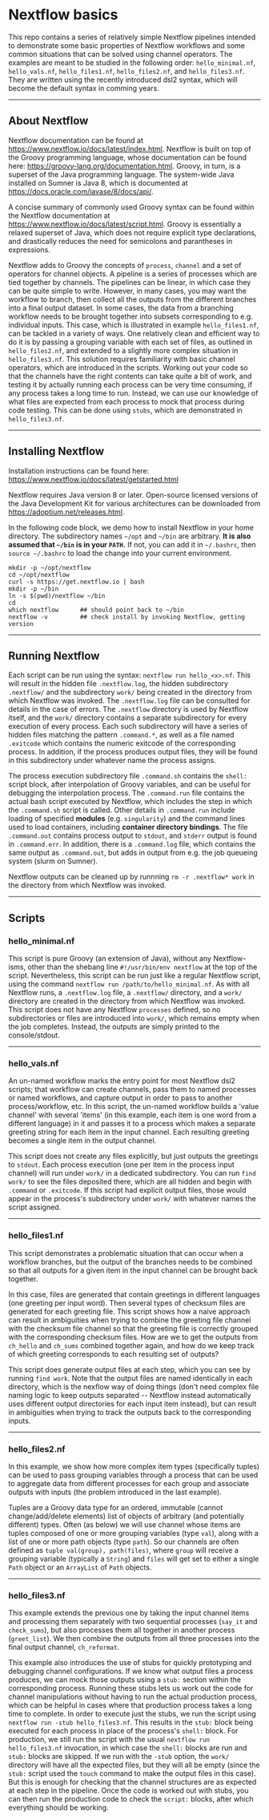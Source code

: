 # Nextflow basics

This repo contains a series of relatively simple Nextflow pipelines intended to
  demonstrate some basic properties of Nextflow workflows and some common 
  situations that can be solved using channel operators. The examples are meant
  to be studied in the following order: `hello_minimal.nf`, `hello_vals.nf`, 
  `hello_files1.nf`, `hello_files2.nf`, and `hello_files3.nf`. They are written 
  using the recently introduced dsl2 syntax, which will become the default syntax
  in comming years.

---

## About Nextflow

Nextflow documentation can be found at https://www.nextflow.io/docs/latest/index.html.
  Nextflow is built on top of the Groovy programming language, whose documentation
  can be found here: https://groovy-lang.org/documentation.html. Groovy, in turn, is a
  superset of the Java programming language. The system-wide Java installed on
  Sumner is Java 8, which is documented at https://docs.oracle.com/javase/8/docs/api/.

A concise summary of commonly used Groovy syntax can be found within the Nextflow
  documentation at https://www.nextflow.io/docs/latest/script.html. Groovy is essentially
  a relaxed superset of Java, which does not require explicit type declarations, and
  drastically reduces the need for semicolons and parantheses in expressions. 

Nextflow adds to Groovy the concepts of `process`, `channel` and a set of operators for 
  channel objects. A pipeline is a series of processes which are tied together by 
  channels. The pipelines can be linear, in which case they can be quite simple to write. 
  However, in many cases, you may want the workflow to branch, then collect all the 
  outputs from the different branches into a final output dataset. In some cases, the 
  data from a branching workflow needs to be brought together into subsets corresponding 
  to e.g. individual inputs. This case, which is illustrated in example `hello_files1.nf`, 
  can be tackled in a variety of ways. One relatively clean and efficient way to do it is 
  by passing a grouping variable with each set of files, as outlined in `hello_files2.nf`, 
  and extended to a slightly more complex situation in `hello_files3.nf`. This solution
  requires familiarity with basic channel operators, which are introduced in the scripts.
  Working out your code so that the channels have the right contents can take quite a bit
  of work, and testing it by actually running each process can be very time consuming, if 
  any process takes a long time to run. Instead, we can use our knowledge of what files 
  are expected from each process to mock that process during code testing. This can be done
  using `stubs`, which are demonstrated in `hello_files3.nf`.

---

## Installing Nextflow

Installation instructions can be found here: https://www.nextflow.io/docs/latest/getstarted.html

Nextflow requires Java version 8 or later. Open-source licensed versions of the Java
  Development Kit for various architectures can be downloaded from 
  https://adoptium.net/releases.html.

In the following code block, we demo how to install Nextflow in your home directory. The 
  subdirectory names `~/opt` and `~/bin` are arbitrary. **It is also assumed that `~/bin` is
  in your `PATH`.** If not, you can add it in `~/.bashrc`, then `source ~/.bashrc` to load 
  the change into your current environment. 

```
mkdir -p ~/opt/nextflow
cd ~/opt/nextflow
curl -s https://get.nextflow.io | bash
mkdir -p ~/bin
ln -s $(pwd)/nextflow ~/bin
cd
which nextflow      ## should point back to ~/bin
nextflow -v         ## check install by invoking Nextflow, getting version

```

---

## Running Nextflow

Each script can be run using the syntax: `nextflow run hello_<x>.nf`. This 
  will result in the hidden file `.nextflow.log`, the hidden subdirectory 
  `.nextflow/` and the subdirectory `work/` being created in the directory from which
  Nextflow was invoked. The `.nextflow.log` file can be consulted for details
  in the case of errors. The `.nextflow` directory is used by Nextflow itself,
  and the `work/` directory contains a separate subdirectory for every execution
  of every process. Each such subdirectory will have a series of hidden files 
  matching the pattern `.command.*`, as well as a file named `.exitcode` which 
  contains the numeric exitcode of the corresponding process. In addition, if the
  process produces output files, they will be found in this subdirectory under 
  whatever name the process assigns.

The process execution subdirectory file `.command.sh` contains the `shell:` script 
  block, after interpolation of Groovy variables, and can be useful for debugging 
  the interpolation process. The `.command.run` file contains the actual bash script 
  executed by Nextflow, which includes the step in which the `.command.sh` script is 
  called. Other details in `.command.run` include loading of specified **modules** 
  (e.g. `singularity`) and the command lines used to load containers, including 
  **container directory bindings**. The file `.command.out` contains process 
  output to `stdout`, and `stderr` output is found in `.command.err`. In addition,
  there is a `.command.log` file, which contains the same output as `.command.out`, 
  but adds in output from e.g. the job queueing system (slurm on Sumner).

Nextflow outputs can be cleaned up by runnning `rm -r .nextflow* work` in the 
  directory from which Nextflow was invoked.

---

## Scripts

### hello\_minimal.nf

This script is pure Groovy (an extension of Java), without any Nextflow-isms, 
  other than the shebang line `#!/usr/bin/env nextflow` at the top of the script. 
  Nevertheless, this script can be run just like a regular Nextflow script, 
  using the command `nextflow run /path/to/hello_minimal.nf`. As with all 
  Nextflow runs, a `.nextflow.log` file, a `.nextflow/` directory, and a `work/` 
  directory are created in the directory from which Nextflow was invoked. This 
  script does not have any Nextflow `processes` defined, so no subdirectories or 
  files are introduced into `work/`, which remains empty when the job completes. 
  Instead, the outputs are simply printed to the console/stdout.

---

### hello\_vals.nf

An un-named workflow marks the entry point for most Nextflow dsl2 scripts; that workflow
  can create channels, pass them to named processes or named workflows, and capture
  output in order to pass to another process/workflow, etc. In this script, the
  un-named workflow builds a 'value channel' with several 'items' (in this example,
  each item is one word from a different language) in it and passes it to a process 
  which makes a separate greeting string for each item in the input channel. Each 
  resulting greeting becomes a single item in the output channel.

This script does not create any files explicitly, but just outputs the greetings
  to `stdout`.  Each process execution (one per item in the process input channel)
  will run under `work/` in a dedicated subdirectory. You can run `find work/` to 
  see the files deposited there, which are all hidden and begin with `.command`
  or `.exitcode`. If this script had explicit output files, those would appear in 
  the process's subdirectory under `work/` with whatever names the script assigned.

---

### hello\_files1.nf

This script demonstrates a problematic situation that can occur when a workflow
  branches, but the output of the branches needs to be combined so that all 
  outputs for a given item in the input channel can be brought back together.

In this case, files are generated that contain greetings in different languages
  (one greeting per input word). Then several types of checksum files are 
  generated for each greeting file. This script shows how a naive approach can 
  result in ambiguities when trying to combine the greeting file channel with 
  the checksum file channel so that the greeting file is correctly grouped with 
  the corresponding checksum files. How are we to get the outputs from 
  `ch_hello` and `ch_sums` combined together again, and how do we keep track of 
  which greeting corresponds to each resulting set of outputs?

This script does generate output files at each step, which you can see by running
  `find work`. Note that the output files are named identically in each directory,
  which is the nexflow way of doing things (don't need complex file naming logic
  to keep outputs separated -- Nextflow instead automatically uses different output 
  directories for each input item instead), but can result in ambiguities when 
  trying to track the outputs back to the corresponding inputs.

---

### hello\_files2.nf

In this example, we show how more complex item types (specifically tuples) can 
  be used to pass grouping variables through a process that can be used to 
  aggregate data from different processes for each group and associate outputs
  with inputs (the problem introduced in the last example).

Tuples are a Groovy data type for an ordered, immutable (cannot change/add/delete 
  elements) list of objects of arbitrary (and potentially different) types.
  Often (as below) we will use channel whose items are tuples composed of one or more 
  grouping variables (type `val`), along with a list of one or more path objects
  (type `path`). So our channels are often defined as `tuple val(group), path(files)`,
  where `group` will receive a grouping variable (typically a `String`) and `files`
  will get set to either a single `Path` object or an `ArrayList` of `Path` objects.

---

### hello\_files3.nf

This example extends the previous one by taking the input channel items and
  processing them separately with two sequential processes (`say_it` and 
  `check_sums`), but also processes them all together in another process 
  (`greet_list`). We then combine the outputs from all three processes into the 
  final output channel, `ch_reformat`. 

This example also introduces the use of stubs for quickly prototyping and
  debugging channel configurations. If we know what output files a process produces,
  we can mock those outputs using a `stub:` section within the corresponding
  process. Running these stubs lets us work out the code for channel manipulations
  without having to run the actual production process, which can be helpful in
  cases where that production process takes a long time to complete. In order to
  execute just the stubs, we run the script using `nextflow run -stub hello_files3.nf`.
  This results in the `stub:` block being executed for each process in place of the 
  process's `shell:` block. For production, we still run the script with the usual
  `nextflow run hello_files3.nf` invocation, in which case the `shell:` blocks are
  run and `stub:` blocks are skipped. If we run with the `-stub` option, the
  `work/` directory will have all the expected files, but they will all be empty
  (since the `stub:` script used the `touch` command to make the output files in 
  this case). But this is enough for checking that the channel structures are as
  expected at each step in the pipeline. Once the code is worked out with stubs, 
  you can then run the production code to check the `script:` blocks, after which
  everything should be working. 


